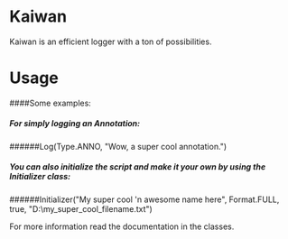 # Kaiwan
Kaiwan is an efficient logger with a ton of possibilities.

# Usage
####Some examples:
  
##### For simply logging an Annotation: 
######Log(Type.ANNO, "Wow, a super cool annotation.")

##### You can also initialize the script and make it your own by using the Initializer class:
######Initializer("My super cool 'n awesome name here", Format.FULL, true, "D:\my_super_cool_filename.txt")

For more information read the documentation in the classes.
